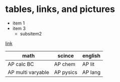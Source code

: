 # tables, links, and pictures

* item 1
* item 3
    * subsitem2

[link](https://www.apsva.us/)

| math | scince | english |
| ------ | -------- | --------- |
| AP calc BC | AP chem | AP lit |
| AP multi varyable | AP pysics | AP lang | 
